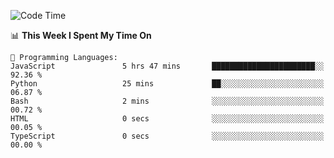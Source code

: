 <!--START_SECTION:waka-->
![Code Time](http://img.shields.io/badge/Code%20Time-991%20hrs%2053%20mins-blue)

📊 **This Week I Spent My Time On** 

```text
💬 Programming Languages: 
JavaScript               5 hrs 47 mins       ███████████████████████░░   92.36 % 
Python                   25 mins             ██░░░░░░░░░░░░░░░░░░░░░░░   06.87 % 
Bash                     2 mins              ░░░░░░░░░░░░░░░░░░░░░░░░░   00.72 % 
HTML                     0 secs              ░░░░░░░░░░░░░░░░░░░░░░░░░   00.05 % 
TypeScript               0 secs              ░░░░░░░░░░░░░░░░░░░░░░░░░   00.00 % 
```


<!--END_SECTION:waka-->